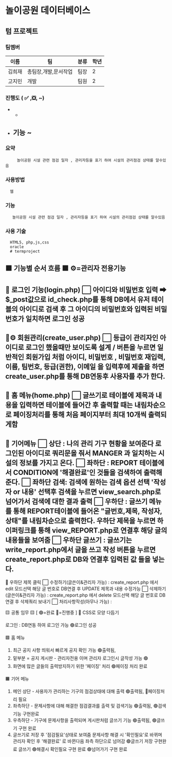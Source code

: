 # 놀이공원 데이터베이스

## 텀 프로젝트  

    

### 팀멤버
이름|팀|분류|학년|
---|---|---|---|
김희재|총팀장,개발,문서작업|팀장|2|
고지민|개발|팀원|2|


### 진행도 ( ✅ ,❎, ~)

- 
    -  
- 기능  ~
    - 
### 요약
         놀이공원 시설 관련 점검 일자 , 관리자등을 표기 하여 시설의 관리점검 상태를 알수있음


### 사용방법 
      웹
      
### 기능
       놀이공원 시설 관련 점검 일자 , 관리자등을 표기 하여 시설의 관리점검 상태를 알수있음
### 사용 기술
      HTML5, php,js,css
      oracle
      # termproject




🟪 기능별 순서 흐름 🟪 ⚙️=관리자 전용기능
---------------------------------------------------------------------------------------------------------------
🔄 로그인 기능(login.php)
⬜ 아이디와 비밀번호 입력 ➡ $_post값으로 id_check.php를 통해 DB에서 유저 테이블의 아이디로 검색 후 그 아이디의 비밀번호와 입력된 비밀번호가 일치하면 로그인 성공
---------------------------------------------------------------------------------------------------------------
🔄⚙️ 회원관리(create_user.php)
⬜ 등급이 관리자인 아이디로 로그인 했을때만 보이도록 설계 / 
버튼을 누르면 일반적인 회원가입 처럼 아이디, 비밀번호 , 비밀번호 재입력, 이름, 팀번호, 등급(권한), 이메일 을 입력후에 제출을 하면 create_user.php를 통해 DB연동후 사용자를 추가 한다.
---------------------------------------------------------------------------------------------------------------
🔄 홈 메뉴(home.php)
⬜ 글쓰기로 테이블에 제목과 내용을 입력하면 테이블에 들어간 후 출력할 때는 내림차순으로 페이징처리를 통해 처음 페이지부터 최대 10개씩 출력되게함
---------------------------------------------------------------------------------------------------------------
🔄 기어메뉴 
⬜ 상단 : 나의 관리 기구 현황을 보여준다 로그인된 아이디로 쿼리문을 줘서 MANGER 과 일치하는 시설의 정보를 가지고 온다.
⬜ 좌하단 : REPORT 테이블에서 CONDITION에 '해결완료'인 것들을 검색하여 출력해준다.
⬜ 좌하단 검색: 검색에 원하는 검색 옵션 선택 '작성자 or 내용' 선택후 검색을 누르면 view_search.php로 넘어가서 검색에 대한 결과 출력
⬜ 우하단 : 글쓰기 메뉴를 통해 REPORT테이블에 들어온 "글번호,제목, 작성자, 상태"를 내림차순으로 출력한다.
            우하단 제목을 누르면 하이퍼링크를 통해 view_REPORT.php로 연결후 해당 글의 내용들을 보여줌 
⬜ 우하단 글쓰기 : 글쓰기는 write_report.php에서 글을 쓰고 작성 버튼을 누르면 create_report.php로 DB와 연결후 입력된 값 들을 넣는다.
---------------------------------------------------------------------------------------------------------------
🔄 우하단 제목 클릭 
⬜ 수정하기(글쓴이&관리자 가능) : create_report.php 에서 edit 모드선택 해당 글 번호로 DB연결 후 UPDATE 제목과 내용 수정가능 
⬜ 삭제하기(글쓴이&관리자 가능) : create_report.php 에서 delete 모드선택 해당 글 번호로 DB연결 후 삭제쿼리 보내기
⬜ 처리사항작성(아무나 가능) : 



🟨 공통 임무 🟨          [ 🟢=완료  🔺=진행중 ]
🔺  CSS로 모양 다듬기

로그인 : DB연동 하여 로그인 가능 🟢로그인 성공 

🟩 홈 메뉴
1. 최근 공지 사항 띄워서 빠르게 공지 확인 가능                        🟢출력됨,
2. 밑부분 = 공지 게시판 - 관리자전용 이며 관리자 로그인시 글작성 가능   🟢
3. 화면에 많은 글들의 출력방지하기 위한 '페이징' 처리                  🟢페이징 처리 완료

🟧 기어 메뉴
1. 메인 상단 - 사용자가 관리하는 기구의 점검상태에 대해 출력         🟢출력됨, 🔺페이징처리 필요
2. 좌측하단 - 문제사항에 대해 해결한 점검결과를 출력  및 검색기능     🟢출력됨, 🟢검색기능 구현완료
3. 우측하단 - 기구에 문제사항을 출력되며 게시판처럼 글쓰기 기능       🟢출력됨, 🟢글쓰기 구현 완료
4. 글쓰기로 저장 후 '점검필요'상태로 보여줌 문제사항 해결 시
'확인필요'로 바뀌며 관리자 확인 후 '해결완료' 로 바뀐다음 좌측 하단으로 넘어감  🟢글쓰기 저장 구현완료 글쓰기 🟢해결시 확인필요 구현 완료  🟢넘어가기 구현 완료
